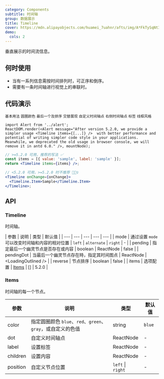 ```yaml
---
category: Components
subtitle: 时间轴
group: 数据展示
title: Timeline
cover: https://mdn.alipayobjects.com/huamei_7uahnr/afts/img/A*FkTySqNt3sYAAAAAAAAAAAAADrJ8AQ/original
demo:
  cols: 2
---
```


垂直展示的时间流信息。

## 何时使用

- 当有一系列信息需按时间排列时，可正序和倒序。
- 需要有一条时间轴进行视觉上的串联时。

## 代码演示

<!-- prettier-ignore -->
<code src="./demo/basic.tsx">基本用法</code>
<code src="./demo/color.tsx">圆圈颜色</code>
<code src="./demo/pending.tsx">最后一个及排序</code>
<code src="./demo/alternate.tsx">交替展现</code>
<code src="./demo/custom.tsx">自定义时间轴点</code>
<code src="./demo/right.tsx">右侧时间轴点</code>
<code src="./demo/label.tsx">标签</code>
<code src="./demo/wireframe.tsx" debug>线框风格</code>

```__react
import Alert from '../alert';
ReactDOM.render(<Alert message="After version 5.2.0, we provide a simpler usage <Timeline items={[...]} />  with better performance and potential of writing simpler code style in your applications. Meanwhile, we deprecated the old usage in browser console, we will remove it in antd 6.0." />, mountNode);
```

```jsx
// >=5.2.0 可用，推荐的写法 ✅
const items = [{ value: 'sample', label: 'sample' }];
return <Timeline items={items} />;

// <5.2.0 可用，>=5.2.0 时不推荐 🙅🏻‍♀️
<Timeline onChange={onChange}>
  <Timeline.Item>Sample</Timeline.Item>
</Timeline>;
```

## API

### Timeline

时间轴。

| 参数 | 说明 | 类型 | 默认值 |
| --- | --- | --- | --- | --- |
| mode | 通过设置 `mode` 可以改变时间轴和内容的相对位置 | `left` \| `alternate` \| `right` | - |
| pending | 指定最后一个幽灵节点是否存在或内容 | boolean \| ReactNode | false |
| pendingDot | 当最后一个幽灵节点存在時，指定其时间图点 | ReactNode | &lt;LoadingOutlined /> |
| reverse | 节点排序 | boolean | false |
| items | 选项配置 | [Items](#Items) | [] | 5.2.0 |

### Items

时间轴的每一个节点。

| 参数 | 说明 | 类型 | 默认值 |
| --- | --- | --- | --- |
| color | 指定圆圈颜色 `blue`、`red`、`green`、`gray`，或自定义的色值 | string | `blue` |
| dot | 自定义时间轴点 | ReactNode | - |
| label | 设置标签 | ReactNode | - |
| children | 设置内容 | ReactNode | - |
| position | 自定义节点位置 | `left` \| `right` | - |
